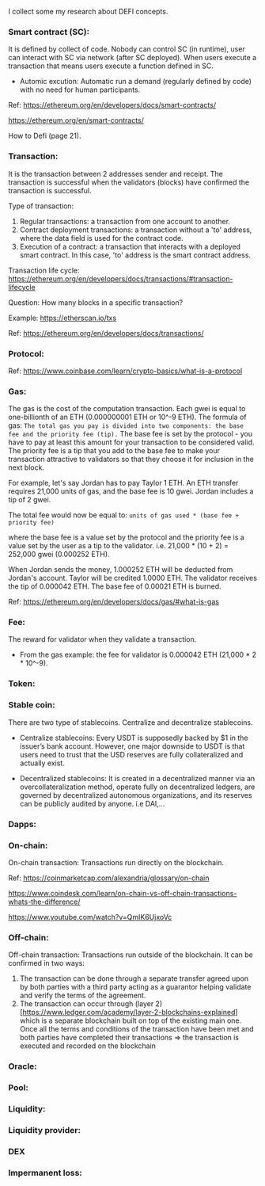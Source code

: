 I collect some my research about DEFI concepts.

### Smart contract (SC):
It is defined by collect of code. Nobody can control SC (in runtime), user can interact with SC via network (after SC deployed). When users execute a transaction that means users execute a function defined in SC. 

* Automic excution: Automatic run a demand (regularly defined by code) with no need for human participants.


Ref: https://ethereum.org/en/developers/docs/smart-contracts/

https://ethereum.org/en/smart-contracts/

How to Defi (page 21).


### Transaction:
It is the transaction between 2 addresses sender and receipt. The transaction is successful when the validators (blocks) have confirmed the transaction is successful.

Type of transaction:
1. Regular transactions: a transaction from one account to another.
2. Contract deployment transactions: a transaction without a 'to' address, where the data field is used for the contract code.
3. Execution of a contract: a transaction that interacts with a deployed smart contract. In this case, 'to' address is the smart contract address.

Transaction life cycle: https://ethereum.org/en/developers/docs/transactions/#transaction-lifecycle

Question: How many blocks in a specific transaction?

Example: https://etherscan.io/txs

Ref: https://ethereum.org/en/developers/docs/transactions/

### Protocol:

Ref: https://www.coinbase.com/learn/crypto-basics/what-is-a-protocol

### Gas:
The gas is the cost of the computation transaction. Each gwei is equal to one-billionth of an ETH (0.000000001 ETH or 10^-9 ETH).
The formula of gas: `The total gas you pay is divided into two components: the base fee and the priority fee (tip).`
The base fee is set by the protocol - you have to pay at least this amount for your transaction to be considered valid. The priority fee is a tip that you add to the base fee to make your transaction attractive to validators so that they choose it for inclusion in the next block.

For example, let's say Jordan has to pay Taylor 1 ETH. An ETH transfer requires 21,000 units of gas, and the base fee is 10 gwei. Jordan includes a tip of 2 gwei.

The total fee would now be equal to: `units of gas used * (base fee + priority fee)`

where the base fee is a value set by the protocol and the priority fee is a value set by the user as a tip to the validator. i.e. 21,000 * (10 + 2) = 252,000 gwei (0.000252 ETH).

When Jordan sends the money, 1.000252 ETH will be deducted from Jordan's account. Taylor will be credited 1.0000 ETH. The validator receives the tip of 0.000042 ETH. The base fee of 0.00021 ETH is burned.

Ref: https://ethereum.org/en/developers/docs/gas/#what-is-gas
### Fee:
The reward for validator when they validate a transaction. 

* From the gas example: the fee for validator is 0.000042 ETH (21,000 * 2 * 10^-9).

### Token:

### Stable coin:
There are two type of stablecoins. Centralize and decentralize stablecoins.

* Centralize stablecoins: Every USDT is supposedly backed by $1 in the issuer’s bank account. However, one major downside to USDT is that users need to trust that the USD reserves are fully collateralized and actually exist.

* Decentralized stablecoins: It is created in a decentralized manner via an overcollateralization method, operate fully on decentralized ledgers, are governed by decentralized autonomous organizations, and its reserves can be publicly audited by anyone. i.e DAI,...

### Dapps:

### On-chain:
On-chain transaction: Transactions run directly on the blockchain.

Ref: https://coinmarketcap.com/alexandria/glossary/on-chain

https://www.coindesk.com/learn/on-chain-vs-off-chain-transactions-whats-the-difference/

https://www.youtube.com/watch?v=QmIK6UjxoVc
### Off-chain:
Off-chain transaction: Transactions run outside of the blockchain. It can be confirmed in two ways:
1. The transaction can be done through a separate transfer agreed upon by both parties with a third party acting as a guarantor helping validate and verify the terms of the agreement.
2. The transaction can occur through (layer 2)[https://www.ledger.com/academy/layer-2-blockchains-explained] which is a separate blockchain built on top of the existing main one. Once all the terms and conditions of the transaction have been met and both parties have completed their transactions => the transaction is executed and recorded on the blockchain  


### Oracle: 

### Pool:


### Liquidity:

### Liquidity provider:

### DEX


### Impermanent loss:

